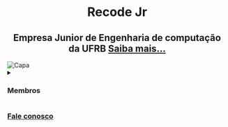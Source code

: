 <!--
###########################################################
#                                                         #
#              Desenvolvido por Thiago Sousa              #
#                github.com/thiagosousa81                 #
#                                                         #
#     A edição de conteúdo é permitida para os membros    #
#          Pull-Requests de correção são permitidas       #
#                                                         #
###########################################################
-->

<h1 align=center>Recode Jr</h1>

<h2 align=center>Empresa Junior de Engenharia de computação da UFRB <a href="https://recodejr.com/">Saiba mais...</a></h2>

<img src="https://recodejr.com/img/capa.jpg" alt="Capa"/>

<details><summary><h3>Membros</h3></summary>

<table>
  <tr>
    <td>
      
| [Laís Cardoso](https://github.com/lais-cardoso) | [Luciano Sabino](https://github.com/LucianoSabino) |
| --- | --- |
| ![Anurag's GitHub stats](https://github-readme-stats.vercel.app/api?username=lais-cardoso&show_icons=true&theme=transparent&locale=pt-br) | ![Anurag's GitHub stats](https://github-readme-stats.vercel.app/api?username=LucianoSabino&show_icons=true&theme=transparent&locale=pt-br) |

  </td>
  <td>

| [Laércio Leal](https://github.com/LaercioLeal) | [Cleiton França](https://github.com/frpimentel) |
| --- | --- |
| ![Anurag's GitHub stats](https://github-readme-stats.vercel.app/api?username=LaercioLeal&show_icons=true&theme=transparent&locale=pt-br) | ![Anurag's GitHub stats](https://github-readme-stats.vercel.app/api?username=frpimentel&show_icons=true&theme=transparent&locale=pt-br) |

  </td>
  </tr>
  <tr>
    <td>

| [Victória Oliveira](https://github.com/VictoriaOli) | [Gustavo Nascimento](https://github.com/GSNascimento) |
| --- | --- |
| ![Anurag's GitHub stats](https://github-readme-stats.vercel.app/api?username=VictoriaOli&show_icons=true&theme=transparent&locale=pt-br) | ![Anurag's GitHub stats](https://github-readme-stats.vercel.app/api?username=GSNascimento&show_icons=true&theme=transparent&locale=pt-br) |
      
  </td>
  <td>

| [Marcos Vinicyus](https://github.com/MVinicyuss) | [Crismar Cruz](https://github.com/CrismarCruz) |
| --- | --- |
| ![Anurag's GitHub stats](https://github-readme-stats.vercel.app/api?username=MVinicyuss&show_icons=true&theme=transparent&locale=pt-br) | ![Anurag's GitHub stats](https://github-readme-stats.vercel.app/api?username=CrismarCruz&show_icons=true&theme=transparent&locale=pt-br) |
    
  </td>
  </tr>
  <tr>
    <td>

| [Emily Souza](https://github.com/souzaemily) | [Rafael Damasceno](https://github.com/Rafael_Damasceno) |
| --- | --- |
| ![Anurag's GitHub stats](https://github-readme-stats.vercel.app/api?username=souzaemily&show_icons=true&theme=transparent&locale=pt-br) | ![Anurag's GitHub stats](https://github-readme-stats.vercel.app/api?username=Rafael-Damasceno&show_icons=true&theme=transparent&locale=pt-br) |

  </td>
  <td>
      
| [Vyckie](https://github.com/Vyckie) | [Julian Francisco](https://github.com/JulianFrancisco) |
| --- | --- |
| ![Anurag's GitHub stats](https://github-readme-stats.vercel.app/api?username=Vyckie&show_icons=true&theme=transparent&locale=pt-br) | ![Anurag's GitHub stats](https://github-readme-stats.vercel.app/api?username=JulianFrancisco&show_icons=true&theme=transparent&locale=pt-br) |

  </td>
  </tr>
  <tr>
    <td>

| [Alanda Paciencia](https://github.com/Alanda-Pac) | [Thiago Sousa](https://github.com/ThiagoSousa81) |
| --- | --- |
| ![Anurag's GitHub stats](https://github-readme-stats.vercel.app/api?username=Alanda-Pac&show_icons=true&theme=transparent&locale=pt-br) | ![Anurag's GitHub stats](https://github-readme-stats.vercel.app/api?username=ThiagoSousa81&show_icons=true&theme=transparent&locale=pt-br) |
      
  </td>
    <td>

| [Victor dos Santos](https://github.com/victor25267) | [Henrique Yukio](https://github.com/hyukiody) |
| --- | --- |
| ![Anurag's GitHub stats](https://github-readme-stats.vercel.app/api?username=victor25267&show_icons=true&theme=transparent&locale=pt-br) | ![Anurag's GitHub stats](https://github-readme-stats.vercel.app/api?username=hyukiody&show_icons=true&theme=transparent&locale=pt-br) |
      
  </td>
  </tr>
  <tr>
    <td>
      
| [Fernando Junior](https://github.com/aglomera) | [Gabriel Sodré](https://github.com/GabrielSodre02) |
| --- | --- |
| ![Anurag's GitHub stats](https://github-readme-stats.vercel.app/api?username=aglomera&show_icons=true&theme=transparent&locale=pt-br) | ![Anurag's GitHub stats](https://github-readme-stats.vercel.app/api?username=GabrielSodre02&show_icons=true&theme=transparent&locale=pt-br) |
      
  </td>
  <td>

| [Tassio Vale](https://github.com/tassiovale) | [Wanderson Gustavo](https://github.com/WandersonGustavo) |
| --- | --- |
| ![Anurag's GitHub stats](https://github-readme-stats.vercel.app/api?username=tassiovale&show_icons=true&theme=transparent&locale=pt-br) | ![Anurag's GitHub stats](https://github-readme-stats.vercel.app/api?username=WandersonGustavo&show_icons=true&theme=transparent&locale=pt-br) |
    
  </td>
  </tr>
  <td>

| [Breno Luz](https://github.com/brenoluzc) | [Nathan Luis](https://github.com/NathanLuis) |
| --- | --- |
| ![Anurag's GitHub stats](https://github-readme-stats.vercel.app/api?username=brenoluzc&show_icons=true&theme=transparent&locale=pt-br) | ![Anurag's GitHub stats](https://github-readme-stats.vercel.app/api?username=NathanLuis&show_icons=true&theme=transparent&locale=pt-br) |
    
  </td>
  <td>
  
| [Luis Gustavo](https://github.com/LuisGustav03) | 
| --- |
| ![Anurag's GitHub stats](https://github-readme-stats.vercel.app/api?username=LuisGustav03&show_icons=true&theme=transparent&locale=pt-br) |

  </td>
  <tr>
  </tr>
</table>





Veja todos os nossos membros [aqui](https://recodejr.com/equipe.html)

</details>

### [Fale conosco](https://recodejr.com/#contact)

